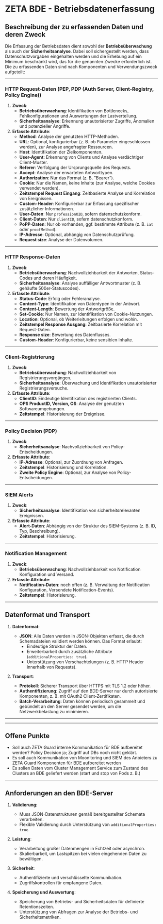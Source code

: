 # ZETA BDE - Betriebsdatenerfassung

## Beschreibung der zu erfassenden Daten und deren Zweck

Die Erfassung der Betriebsdaten dient sowohl der **Betriebsüberwachung** als auch der **Sicherheitsanalyse**. Dabei soll sichergestellt werden, dass Datenschutzvorgaben eingehalten werden und die Erhebung auf ein Minimum beschränkt wird, das für die genannten Zwecke erforderlich ist. Die zu erfassenden Daten sind nach Komponenten und Verwendungszweck aufgeteilt:

---

### **HTTP Request-Daten (PEP, PDP (Auth Server, Client-Registry, Policy Engine))**
1. **Zweck**:
   - **Betriebsüberwachung**: Identifikation von Bottlenecks, Fehlkonfigurationen und Auswertungen der Lastverteilung.
   - **Sicherheitsanalyse**: Erkennung unautorisierter Zugriffe, Anomalien und potenzieller Angriffe.
2. **Erfasste Attribute**:
   - **Method**: Analyse der genutzten HTTP-Methoden.
   - **URL**: Optional, konfigurierbar (z. B. ob Parameter eingeschlossen werden), zur Analyse angefragter Ressourcen.
   - **Host**: Identifikation der Zielkomponenten.
   - **User-Agent**: Erkennung von Clients und Analyse verdächtiger Client-Muster.
   - **Referer**: Verfolgung der Ursprungsquelle des Requests.
   - **Accept**: Analyse der erwarteten Antworttypen.
   - **Authorization**: Nur das Format (z. B. "Bearer").
   - **Cookie**: Nur die Namen, keine Inhalte (zur Analyse, welche Cookies verwendet werden).
   - **Zeitstempel Request Eingang**: Zeitbasierte Analyse und Korrelation von Ereignissen.
   - **Custom-Header**: Konfigurierbar zur Erfassung spezifischer zusätzlicher Informationen.
   - **User-Daten**: Nur `professionOID`, sofern datenschutzkonform.
   - **Client-Daten**: Nur `clientID`, sofern datenschutzkonform.
   - **PoPP-Daten**: Nur ob vorhanden, ggf. bestimmte Attribute (z. B. `iat` oder `proofMethod`).
   - **IP-Adresse**: Optional, abhängig von Datenschutzprüfung.
   - **Request size**: Analyse der Datenvolumen.

---

### **HTTP Response-Daten**
1. **Zweck**:
   - **Betriebsüberwachung**: Nachvollziehbarkeit der Antworten, Status-Codes und deren Häufigkeit.
   - **Sicherheitsanalyse**: Analyse auffälliger Antwortmuster (z. B. gehäufte 500er-Statuscodes).
2. **Erfasste Attribute**:
   - **Status-Code**: Erfolg oder Fehleranalyse.
   - **Content-Type**: Identifikation von Datentypen in der Antwort.
   - **Content-Length**: Bewertung der Antwortgröße.
   - **Set-Cookie**: Nur Namen, zur Identifikation von Cookie-Nutzungen.
   - **Location**: Optional, ob Weiterleitungen erfolgen und wohin.
   - **Zeitstempel Response Ausgang**: Zeitbasierte Korrelation mit Request-Daten.
   - **Response size**: Bewertung des Datenflusses.
   - **Custom-Header**: Konfigurierbar, keine sensiblen Inhalte.

---

### **Client-Registrierung**
1. **Zweck**:
   - **Betriebsüberwachung**: Nachvollziehbarkeit von Registrierungsvorgängen.
   - **Sicherheitsanalyse**: Überwachung und Identifikation unautorisierter Registrierungsversuche.
2. **Erfasste Attribute**:
   - **ClientID**: Eindeutige Identifikation des registrierten Clients.
   - **OPS ProductID, Version, OS**: Analyse der genutzten Softwareumgebungen.
   - **Zeitstempel**: Historisierung der Ereignisse.

---

### **Policy Decision (PDP)**
1. **Zweck**:
   - **Sicherheitsanalyse**: Nachvollziehbarkeit von Policy-Entscheidungen.
2. **Erfasste Attribute**:
   - **IP-Adresse**: Optional, zur Zuordnung von Anfragen.
   - **Zeitstempel**: Historisierung und Korrelation.
   - **Zweite Policy Engine**: Optional, zur Analyse von Policy-Entscheidungen.

---

### **SIEM Alerts**
1. **Zweck**:
   - **Sicherheitsanalyse**: Identifikation von sicherheitsrelevanten Ereignissen.
2. **Erfasste Attribute**:
   - **Alert-Daten**: Abhängig von der Struktur des SIEM-Systems (z. B. ID, Typ, Beschreibung).
   - **Zeitstempel**: Historisierung.

---

### **Notification Management**
1. **Zweck**:
   - **Betriebsüberwachung**: Nachvollziehbarkeit von Notification Konfiguration und Versand.
2. **Erfasste Attribute**:
   - **Notification-Daten**: noch offen (z. B. Verwaltung der Notification Konfiguration, Versendete Notification-Events).
   - **Zeitstempel**: Historisierung.

---

## Datenformat und Transport

1. **Datenformat**:
   - **JSON**: Alle Daten werden in JSON-Objekten erfasst, die durch Schemadateien validiert werden können. Das Format erlaubt:
     - Eindeutige Struktur der Daten.
     - Erweiterbarkeit durch zusätzliche Attribute (`additionalProperties: true`).
     - Unterstützung von Verschachtelungen (z. B. HTTP Header innerhalb von Requests).

2. **Transport**:
   - **Protokoll**: Sicherer Transport über HTTPS mit TLS 1.2 oder höher.
   - **Authentifizierung**: Zugriff auf den BDE-Server nur durch autorisierte Komponenten, z. B. mit OAuth2 Client-Zertifikaten.
   - **Batch-Verarbeitung**: Daten können periodisch gesammelt und gebündelt an den Server gesendet werden, um die Netzwerkbelastung zu minimieren.

---

---

## Offene Punkte

- Soll auch ZETA Guard interne Kommunikation für BDE aufbereitet werden? Policy Decision ja; Zugriff auf DBs noch nicht geklärt.
- Es soll auch Kommunikation von Moonitoring und SIEM des Anbieters zu ZETA Guard Komponenten für BDE aufbereitet werden
- Es sollen Daten vom Cluster Management Service zum Zustand des Clusters an BDE geliefert werden (start und stop von Pods z. B.)

---

## Anforderungen an den BDE-Server

1. **Validierung**:
   - Muss JSON-Datenstrukturen gemäß bereitgestellter Schemata verarbeiten.
   - Flexible Validierung durch Unterstützung von `additionalProperties: true`.

2. **Leistung**:
   - Verarbeitung großer Datenmengen in Echtzeit oder asynchron.
   - Skalierbarkeit, um Lastspitzen bei vielen eingehenden Daten zu bewältigen.

3. **Sicherheit**:
   - Authentifizierte und verschlüsselte Kommunikation.
   - Zugriffskontrollen für empfangene Daten.

4. **Speicherung und Auswertung**:
   - Speicherung von Betriebs- und Sicherheitsdaten für definierte Retentionszeiten.
   - Unterstützung von Abfragen zur Analyse der Betriebs- und Sicherheitsmetriken.